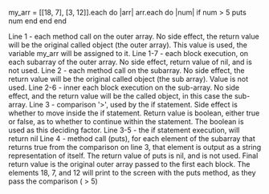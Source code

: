 my_arr = [[18, 7], [3, 12]].each do |arr|
  arr.each do |num|
    if num > 5
      puts num
    end
  end
end


Line 1 - each method call on the outer array. No side effect, the return value will be the original called object (the outer array). This value is used, the variable my_arr will be assigned to it.
Line 1-7 - each block execution, on each subarray of the outer array. No side effect, return value of nil, and is not used.
Line 2 - each method call on the subarray. No side effect, the return value will be the original called object (the sub array). Value is not used.
Line 2-6 - inner each block execution on the sub-array. No side effect, and the return value will be the called object, in this case the sub-array. 
Line 3 - comparison '>', used by the if statement. Side effect is whether to move inside the if statement. Return value is boolean, either true or false, as to whether to continue within the statement. The boolean is used as this deciding factor.
Line 3-5 - the if statement execution, will return nil
Line 4 - method call (puts), for each element of the subarray that returns true from the comparison on line 3, that element is output as a string representation of itself. The return value of puts is nil, and is not used. 
Final return value is the original outer array passed to the first each block. The elements 18, 7, and 12 will print to the screen with the puts method, as they pass the comparison ( > 5)